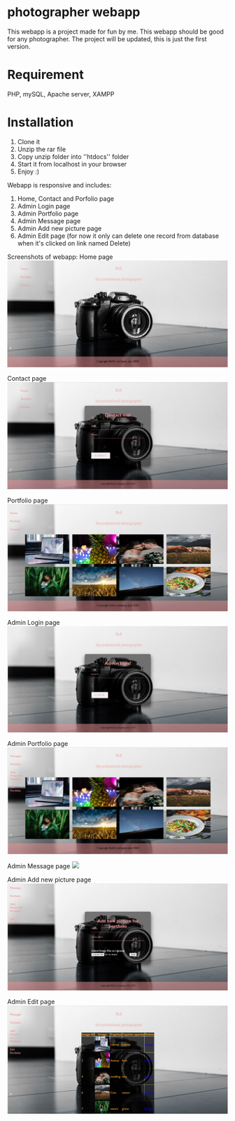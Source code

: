 # photographer webapp
This webapp is a project made for fun by me. This webapp should be good for any photographer.
The project will be updated, this is just the first version.
# Requirement
PHP, mySQL, Apache server, XAMPP

# Installation
1. Clone it
2. Unzip the rar file
3. Copy unzip folder into ''htdocs'' folder
4. Start it from localhost in your browser
5. Enjoy :)

 Webapp is responsive and includes:
1.	Home, Contact and Porfolio page
2. Admin Login page
3. Admin Portfolio page
4. Admin Message page
5. Admin Add new picture page
6. Admin Edit page (for now it only can delete one record from database when it's clicked on link named Delete)

Screenshots of webapp:
Home page
![](screenshots/photographerHome.JPG)

Contact page
![](screenshots/photographerContact.JPG)

Portfolio page
![](screenshots/photographerPortfolio.JPG)

Admin Login page
![](screenshots/adminLogin.JPG)

Admin Portfolio page
![](screenshots/adminPortfolio.JPG)

Admin Message page
![](screenshots/adminMessage.JPG)


Admin Add new picture page
![](screenshots/adminAddNewPicture.JPG)


Admin Edit page
![](screenshots/adminEditPortfolio.JPG)
